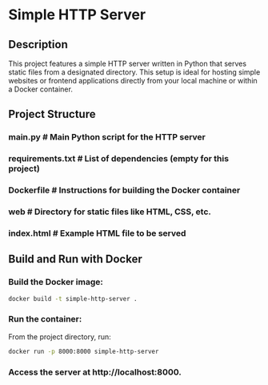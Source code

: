# Simple HTTP Server

## Description
This project features a simple HTTP server written in Python that serves static files from a designated directory. This setup is ideal for hosting simple websites or frontend applications directly from your local machine or within a Docker container.

## Project Structure
### main.py # Main Python script for the HTTP server
### requirements.txt # List of dependencies (empty for this project)
### Dockerfile # Instructions for building the Docker container
### web # Directory for static files like HTML, CSS, etc.
### index.html # Example HTML file to be served

## Build and Run with Docker
### Build the Docker image:
```bash
docker build -t simple-http-server .
```
### Run the container:
From the project directory, run:
```bash
docker run -p 8000:8000 simple-http-server
```

### Access the server at http://localhost:8000.
